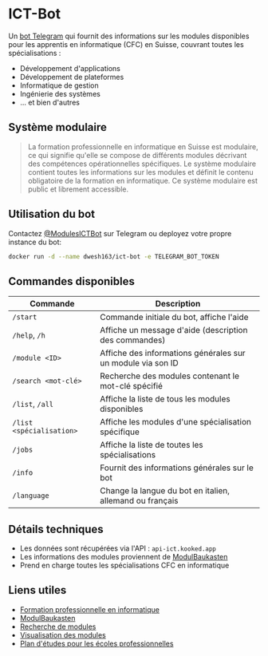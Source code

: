 # ICT-Bot

Un [bot Telegram](https://telegram.org/blog/bot-revolution) qui fournit des informations sur les modules disponibles pour les apprentis en informatique (CFC) en Suisse, couvrant toutes les spécialisations :

-   Développement d'applications
-   Développement de plateformes
-   Informatique de gestion
-   Ingénierie des systèmes
-   ... et bien d'autres

## Système modulaire

> La formation professionnelle en informatique en Suisse est modulaire, ce qui signifie qu'elle se compose de différents modules décrivant des compétences opérationnelles spécifiques. Le système modulaire contient toutes les informations sur les modules et définit le contenu obligatoire de la formation en informatique. Ce système modulaire est public et librement accessible.

## Utilisation du bot

Contactez [@ModulesICTBot](https://t.me/modulesIctBot) sur Telegram ou deployez votre propre instance du bot:

```bash
docker run -d --name dwesh163/ict-bot -e TELEGRAM_BOT_TOKEN
```

## Commandes disponibles

| Commande                 | Description                                                 |
| ------------------------ | ----------------------------------------------------------- |
| `/start`                 | Commande initiale du bot, affiche l'aide                    |
| `/help`, `/h`            | Affiche un message d'aide (description des commandes)       |
| `/module <ID>`           | Affiche des informations générales sur un module via son ID |
| `/search <mot-clé>`      | Recherche des modules contenant le mot-clé spécifié         |
| `/list`, `/all`          | Affiche la liste de tous les modules disponibles            |
| `/list <spécialisation>` | Affiche les modules d'une spécialisation spécifique         |
| `/jobs`                  | Affiche la liste de toutes les spécialisations              |
| `/info`                  | Fournit des informations générales sur le bot               |
| `/language`              | Change la langue du bot en italien, allemand ou français    |

## Détails techniques

-   Les données sont récupérées via l'API : `api-ict.kooked.app`
-   Les informations des modules proviennent de [ModulBaukasten](https://www.modulbaukasten.ch/)
-   Prend en charge toutes les spécialisations CFC en informatique

## Liens utiles

-   [Formation professionnelle en informatique](https://www.ict-berufsbildung.ch/fr/formation-professionnelle/)
-   [ModulBaukasten](https://www.modulbaukasten.ch/)
-   [Recherche de modules](https://www.modulbaukasten.ch/module/search)
-   [Visualisation des modules](https://www.modulbaukasten.ch/module/visualization)
-   [Plan d'études pour les écoles professionnelles](https://www.ict-berufsbildung.ch/fr/formation-professionnelle-informatique/ecoles-professionnelles/)
